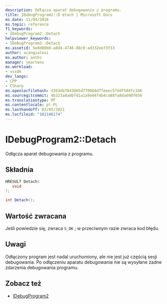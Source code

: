 ```yaml
---
description: Odłącza aparat debugowania z programu.
title: IDebugProgram2::D etach | Microsoft Docs
ms.date: 11/04/2016
ms.topic: reference
f1_keywords:
- IDebugProgram2::Detach
helpviewer_keywords:
- IDebugProgram2::Detach
ms.assetid: 5e8d88b0-a8d4-4746-88c0-ad332ee73f33
author: acangialosi
ms.author: anthc
manager: jmartens
ms.workload:
- vssdk
dev_langs:
- CPP
- CSharp
ms.openlocfilehash: d303db7043865d770604d7feeec57ddf584fc346
ms.sourcegitcommit: 4b323a8a8bfd1a1a9e84f4b4ca88fa8da690f656
ms.translationtype: MT
ms.contentlocale: pl-PL
ms.lasthandoff: 03/05/2021
ms.locfileid: "102146174"
---
```

# <a name="idebugprogram2detach"></a>IDebugProgram2::Detach
Odłącza aparat debugowania z programu.

## <a name="syntax"></a>Składnia

```cpp
HRESULT Detach( 
   void 
);
```

```csharp
int Detach();
```

## <a name="return-value"></a>Wartość zwracana
 Jeśli powiedzie się, zwraca `S_OK` ; w przeciwnym razie zwraca kod błędu.

## <a name="remarks"></a>Uwagi
 Odłączony program jest nadal uruchomiony, ale nie jest już częścią sesji debugowania. Po odłączeniu aparatu debugowania nie są wysyłane żadne zdarzenia debugowania programu.

## <a name="see-also"></a>Zobacz też
- [IDebugProgram2](../../../extensibility/debugger/reference/idebugprogram2.md)
